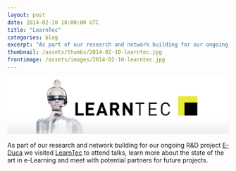 ```yaml
---
layout: post
date: 2014-02-10 18:00:00 UTC
title: "LearnTec"
categories: blog
excerpt: "As part of our research and network building for our ongoing R&D project E-Duca we visited LearnTec to attend talks, learn more about the state of the art in e-Learning and meet with potential partners for future projects."
thumbnail: /assets/thumbs/2014-02-10-learntec.jpg
frontimage: /assets/images/2014-02-10-learntec.jpg
---
```


![](/assets/images/2014-02-10-learntec.jpg)

As part of our research and network building for our ongoing R&D project [E-Duca][1] we visited [LearnTec][2] to attend talks, learn more about the state of the art in e-Learning and meet with potential partners for future projects.

[1]: http://e-duca.cc
[2]: http://www.learntec.de/messe-karlsruhe-learntec/2014/en/mess_ka/presse_service/presseuebersicht/presseservice_40576.jsp
